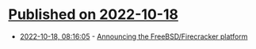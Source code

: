 # [Published on 2022-10-18](index.md)

* [2022-10-18, 08:16:05](https://lobste.rs/s/bclngd/announcing_freebsd_firecracker) - [Announcing the FreeBSD/Firecracker platform](https://www.daemonology.net/blog/2022-10-18-FreeBSD-Firecracker.html)
